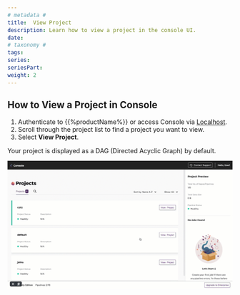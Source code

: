 ```yaml
---
# metadata # 
title:  View Project
description: Learn how to view a project in the console UI.
date: 
# taxonomy #
tags: 
series:
seriesPart:
weight: 2
---
```


## How to View a Project in Console

1. Authenticate to {{%productName%}} or access Console via [Localhost](http://localhost).
2. Scroll through the project list to find a project you want to view.
3. Select **View Project**.

Your project is displayed as a DAG (Directed Acyclic Graph) by default.

![view project](/images/console/view-project.gif)